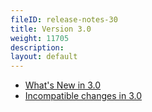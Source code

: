 ```yaml
---
fileID: release-notes-30
title: Version 3.0
weight: 11705
description: 
layout: default
---
```

- [What's New in 3.0](release-notes-new-features30)
- [Incompatible changes in 3.0](release-notes-upgrading-changes30)
